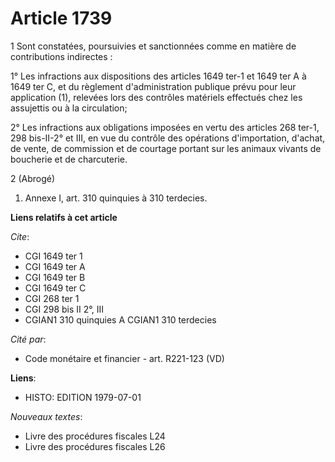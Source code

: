 # Article 1739

1  Sont constatées, poursuivies et sanctionnées comme en matière de contributions indirectes :

1° Les infractions aux dispositions des articles 1649 ter-1 et 1649 ter A à 1649 ter C, et du règlement d'administration
publique prévu pour leur application (1), relevées lors des contrôles matériels effectués chez les assujettis ou à la
circulation;

2° Les infractions aux obligations imposées en vertu des articles 268 ter-1, 298 bis-II-2° et III, en vue du contrôle des
opérations d'importation, d'achat, de vente, de commission et de courtage portant sur les animaux vivants de boucherie et de
charcuterie.

2  (Abrogé)

1)  Annexe I, art. 310 quinquies à 310 terdecies.

**Liens relatifs à cet article**

_Cite_:

  - CGI 1649 ter 1
  - CGI 1649 ter A
  - CGI 1649 ter B
  - CGI 1649 ter C
  - CGI 268 ter 1
  - CGI 298 bis II 2°, III
  - CGIAN1 310 quinquies A CGIAN1 310 terdecies

_Cité par_:

  - Code monétaire et financier - art. R221-123 (VD)

**Liens**:

  - HISTO: EDITION 1979-07-01

_Nouveaux textes_:

  - Livre des procédures fiscales L24
  - Livre des procédures fiscales L26
